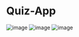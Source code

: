 # Quiz-App
![image](https://github.com/sadanadsidhu/Quiz-App/assets/121937172/8eee0505-92aa-49b9-a6e0-74a8035e2fdb)
![image](https://github.com/sadanadsidhu/Quiz-App/assets/121937172/f36653f9-70e8-44de-8d8b-ae9703f84bae)
![image](https://github.com/sadanadsidhu/Quiz-App/assets/121937172/f444c1ef-27e3-49a0-a465-d29c3d3c68dd)


